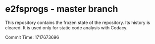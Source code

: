 # e2fsprogs - master branch

This repository contains the frozen state of the repository.
Its history is cleared. It is used only for static code
analysis with Codacy.

Commit Time: 1717673696
